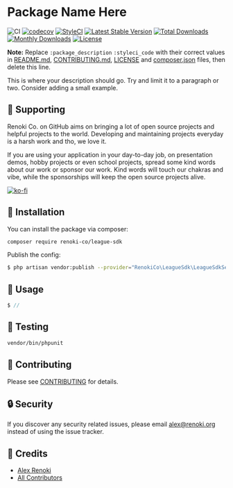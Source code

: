 Package Name Here
===================================

![CI](https://github.com/renoki-co/league-sdk/workflows/CI/badge.svg?branch=master)
[![codecov](https://codecov.io/gh/renoki-co/league-sdk/branch/master/graph/badge.svg)](https://codecov.io/gh/renoki-co/league-sdk/branch/master)
[![StyleCI](https://github.styleci.io/repos/:styleci_code/shield?branch=master)](https://github.styleci.io/repos/:styleci_code)
[![Latest Stable Version](https://poser.pugx.org/renoki-co/league-sdk/v/stable)](https://packagist.org/packages/renoki-co/league-sdk)
[![Total Downloads](https://poser.pugx.org/renoki-co/league-sdk/downloads)](https://packagist.org/packages/renoki-co/league-sdk)
[![Monthly Downloads](https://poser.pugx.org/renoki-co/league-sdk/d/monthly)](https://packagist.org/packages/renoki-co/league-sdk)
[![License](https://poser.pugx.org/renoki-co/league-sdk/license)](https://packagist.org/packages/renoki-co/league-sdk)

**Note:** Replace  ```:package_description``` ```:styleci_code``` with their correct values in [README.md](README.md), [CONTRIBUTING.md](CONTRIBUTING.md), [LICENSE](LICENSE) and [composer.json](composer.json) files, then delete this line.

This is where your description should go. Try and limit it to a paragraph or two. Consider adding a small example.

## 🤝 Supporting

Renoki Co. on GitHub aims on bringing a lot of open source projects and helpful projects to the world. Developing and maintaining projects everyday is a harsh work and tho, we love it.

If you are using your application in your day-to-day job, on presentation demos, hobby projects or even school projects, spread some kind words about our work or sponsor our work. Kind words will touch our chakras and vibe, while the sponsorships will keep the open source projects alive.

[![ko-fi](https://www.ko-fi.com/img/githubbutton_sm.svg)](https://ko-fi.com/R6R42U8CL)

## 🚀 Installation

You can install the package via composer:

```bash
composer require renoki-co/league-sdk
```

Publish the config:

```bash
$ php artisan vendor:publish --provider="RenokiCo\LeagueSdk\LeagueSdkServiceProvider" --tag="config"
```

## 🙌 Usage

```php
$ //
```

## 🐛 Testing

``` bash
vendor/bin/phpunit
```

## 🤝 Contributing

Please see [CONTRIBUTING](CONTRIBUTING.md) for details.

## 🔒  Security

If you discover any security related issues, please email alex@renoki.org instead of using the issue tracker.

## 🎉 Credits

- [Alex Renoki](https://github.com/rennokki)
- [All Contributors](../../contributors)
